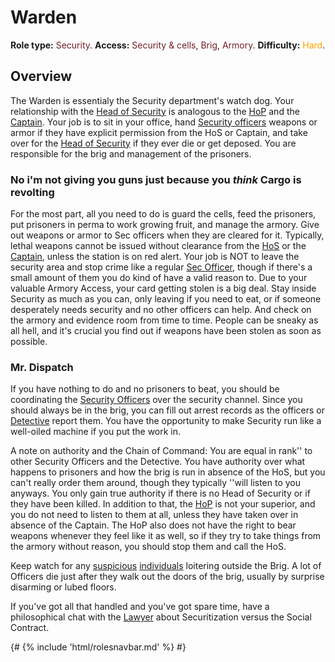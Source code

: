 # Warden
**Role type:** <font color= "#711e25">Security</font>. **Access:** <font color="#711e25">Security & cells</font>, <font color="#711e25">Brig</font>, <font color="#711e25">Armory</font>. **Difficulty:** <font color="Orange">Hard</font>.


## Overview

The Warden is essentialy the Security department's watch dog. Your relationship with the [Head of Security](Head-of-Security.md) is analogous to the [HoP](Head-of-Personnel.md) and the [Captain](Captain.md). Your job is to sit in your office, hand [Security officers](Security-Officer.md) weapons or armor if they have explicit permission from the HoS or Captain, and take over for the [Head of Security](Head-of-Security.md) if they ever die or get deposed. You are responsible for the brig and management of the prisoners.
### No i'm not giving you guns just because you *think* Cargo is revolting


For the most part, all you need to do is guard the cells, feed the prisoners, put prisoners in perma to work growing fruit, and manage the armory. Give out weapons or armor to Sec officers when they are cleared for it. Typically, lethal weapons cannot be issued without clearance from the [HoS](Head-of-Security.md) or the [Captain](Captain.md), unless the station is on red alert. Your job is NOT to leave the security area and stop crime like a regular [Sec Officer](Security-Officer.md), though if there's a small amount of them you do kind of have a valid reason to. Due to your valuable Armory Access, your card getting stolen is a big deal. Stay inside Security as much as you can, only leaving if you need to eat, or if someone desperately needs security and no other officers can help. And check on the armory and evidence room from time to time. People can be sneaky as all hell, and it's crucial you find out if weapons have been stolen as soon as possible.


### Mr. Dispatch


If you have nothing to do and no prisoners to beat, you should be coordinating the [Security Officers](Security-Officer.md) over the security channel. Since you should always be in the brig, you can fill out arrest records as the officers or [Detective](Detective.md) report them. You have the opportunity to make Security run like a well-oiled machine if you put the work in. 

A note on authority and the Chain of Command: You are equal in rank'' to other Security Officers and the Detective. You have authority over what happens to prisoners and how the brig is run in absence of the HoS, but you can't really order them around, though they typically ''will listen to you anyways. You only gain true authority if there is no Head of Security or if they have been killed. In addition to that, the [HoP](Head-of-Personnel.md) is not your superior, and you do not need to listen to them at all, unless they have taken over in absence of the Captain. The HoP also does not have the right to bear weapons whenever they feel like it as well, so if they try to take things from the armory without reason, you should stop them and call the HoS.

Keep watch for any [suspicious](Assistant.md) [individuals](Clown.md) loitering outside the Brig. A lot of Officers die just after they walk out the doors of the brig, usually by surprise disarming or lubed floors.

If you've got all that handled and you've got spare time, have a philosophical chat with the [Lawyer](Lawyer.md) about Securitization versus the Social Contract.

{# {% include 'html/rolesnavbar.md' %} #}